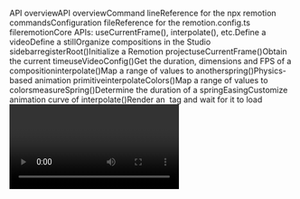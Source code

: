 API overviewAPI overviewCommand lineReference for the npx remotion commandsConfiguration fileReference for the remotion.config.ts fileremotionCore APIs: useCurrentFrame(), interpolate(), etc.<Composition>Define a video<Still>Define a still<Folder>Organize compositions in the Studio sidebarregisterRoot()Initialize a Remotion projectuseCurrentFrame()Obtain the current timeuseVideoConfig()Get the duration, dimensions and FPS of a compositioninterpolate()Map a range of values to anotherspring()Physics-based animation primitiveinterpolateColors()Map a range of values to colorsmeasureSpring()Determine the duration of a springEasingCustomize animation curve of interpolate()<Img>Render an <img> tag and wait for it to load<Video>Synchronize a <video> with Remotion's time<Audio>Synchronize <audio> with Remotion's time<OffthreadVideo>Alternative to <Video><IFrame>Render an <iframe> tag and wait for it to load<Sequence>Time-shifts it's children<Series>Display contents after another<Freeze>Freeze some content in time<Loop>Play some content repeatedlydelayRender()Block a render from continuingcontinueRender()Unblock a rendercancelRender()Abort an error getInputProps()Receive the user-defined input datagetRemotionEnvironment()Determine if you are currently previewing or renderingstaticFile()Access file from public/ folder<AbsoluteFill>Position content absolutely and in full sizeVERSIONGet the current version of Remotion@remotion/bundlerCreate a Webpack bundle from Node.JS bundle()Create a Webpack bundle@remotion/playerPlay a Remotion video in the browser.<Player>Embed a Remotion composition in a web app<Thumbnail>Embed a still in a web app@remotion/lambdaRender videos and stills on AWS LambdaestimatePrice()Estimate the price of a renderdeployFunction()Create a new function in AWS LambdadeleteFunction()Delete a function in AWS LambdagetFunctionInfo()Gets information about a functiongetFunctions()Lists available Remotion Lambda functionsgetCompositionsOnLambda()Gets list of compositions inside a Lambda functiondeleteSite()Delete a bundle from S3deploySite()Bundle and upload a site to S3getAwsClient()Access the AWS SDK directlygetRegions()Get all available regionsgetSites()Get all available sitesdownloadMedia()Download a render artifact from S3getUserPolicy()Get the policy JSON for your AWS usergetRolePolicy()Get the policy JSON for your AWS rolegetOrCreateBucket()Ensure a Remotion S3 bucket existsgetRenderProgress()Query the progress of a renderpresignUrl()Make a private file public to those with the linkrenderMediaOnLambda()Trigger a video or audio renderrenderStillOnLambda()Trigger a still rendersimulatePermissions()Ensure permissions are correctly set upspeculateFunctionName()Get the lambda function name based on its configurationvalidateWebhookSignature()Validate an incoming webhook request is authentic@remotion/cloudrunRender videos and stills on GCP Cloud RungetServiceInfo()Gets information about a servicedeployService()Create a new service in GCP Cloud RundeleteService()Delete a service in GCP Cloud RungetServices()Lists available Remotion Cloud Run servicesspeculateServiceName()Speculate a service name based on its configurationgetRegions()Get all available regionsdeploySite()Bundle and upload a site to Cloud StoragedeleteSite()Delete a bundle from Cloud StoragegetSites()Get all available sites from Cloud StoragegetOrCreateBucket()Ensure a Remotion Cloud Storage bucket existsrenderMediaOnCloudrun()Trigger a video or audio renderrenderStillOnCloudrun()Trigger a still rendertestPermissions()Ensure permissions are correctly set up in GCP@remotion/captionsCommon operations for subtitles.CaptionAn object shape for captionsparseSrt()Parse a .srt file into a Caption arrayserializeSrt()Serialize a .srt file into a Caption arraycreateTikTokStyleCaptions()Structure the captions for TikTok-style display@remotion/gifInclude a GIF in your video.<Gif>Render a GIFgetGifDurationInSeconds()Get the runtime of a GIFpreloadGif()Prepare a GIF for displaying in the Player@remotion/media-utilsObtain info about video and audio.audioBufferToDataUrl()Serialize an audio buffergetAudioData()Get metadata of an audio sourcegetAudioDurationInSeconds()Get the duration of an audio sourcegetVideoMetadata()Get metadata of a video sourcegetWaveformPortion()Trims audio data into a waveformuseAudioData()getAudioData() as a hookuseWindowedAudioData()Optimized for fetching only current data, works only with .wavvisualizeAudio()Processes a waveform for visualization@remotion/animation-utilsObtain info about video and audio.makeTransform()Create a value for the CSS transform propertyinterpolateStyles()Map a range of values to CSS style values@remotion/tailwindWebpack override for using TailwindCSSenableTailwind()Override the Webpack config to enable TailwindCSS@remotion/enable-scssWebpack override for enabling SASS/SCSSenableScss()Override the Webpack config to enable SCSS@remotion/threeCreate 3D videos using React Three Fiber<ThreeCanvas>A wrapper for React Three Fiber' CanvasuseVideoTexture(Use a video in React Three Fiber useOffthreadVideoTexture()Use an <OffthreadVideo> in React Three Fiber @remotion/skiaLow-level graphics using React Native SkiaenableSkia()Webpack override for enabling Skia<SkiaCanvas>React Native Skia <Canvas> wrapper@remotion/lottieInclude a Lottie animation in your video<Lottie>Embed a Lottie animation in RemotiongetLottieMetadata()Get metadata of a Lottie animationstaticFile()Load Lottie animations from a static file@remotion/preloadPreload media for the PlayerpreloadVideo()Preload a video sourcepreloadAudio()Preload an audio sourcepreloadFont()Preload a fontpreloadImage()Preload an imageresolveRedirect()Get the definitive URL after all redirects@remotion/rendererRender video, audio and stills from Node.JS or BungetCompositions()List available compositionsselectComposition()Get a compositionrenderMedia()Render a video or audiorenderFrames()Render a series of imagesrenderStill()Render a single imagestitchFramesToVideo()Turn images into a videoopenBrowser()Open a Chrome browser to reuse across rendersensureBrowser()Open a Chrome browser to reuse across rendersmakeCancelSignal()Create token to later cancel a rendergetVideoMetadata()Get metadata from a video file in Node.jsgetSilentParts()Obtain silent portions of a video or audioensureFfmpeg()Check for ffmpeg binary and install if not existingensureFfprobe()Check for ffprobe binary and install if not existinggetCanExtractFramesFast()Probes for fast extraction for <OffthreadVideo>@remotion/pathsManipulate and obtain info about SVG pathsgetLength()Obtain length of an SVG pathgetPointAtLength()Get coordinates at a certain point of an SVG pathgetTangentAtLength()Gets tangents x and y of a point which is on an SVG pathreversePath()Switch direction of an SVG pathnormalizePath()Replace relative with absolute coordinatesinterpolatePath()Interpolates between two SVG pathsevolvePath()Animate an SVG pathtranslatePath()Translates the position of an path against X/Y coordinateswarpPath()Remap the coordinates of a pathscalePath()Grow or shrink the size of the pathgetBoundingBox()Get the bounding box of a SVG pathresetPath()Translates an SVG path to (0, 0)extendViewBox()Widen an SVG viewBox in all directionsgetSubpaths()Split SVG path into its partsparsePath()Parse a string into an array of instructionsserializeInstructions()Turn an array of instructions into a SVG path reduceInstructions()Reduce the amount of instruction types @remotion/noiseGenerate noise effectsnoise2D()Create 2D noisenoise3D()Create 3D noisenoise4D()Create 4D noise@remotion/shapesGenerate SVG shapesmakeRect()Generate SVG Path for a rect<Rect/>Render a rectmakeCircle()Generate SVG Path for a circle<Circle/>Render a circlemakePie()Generate SVG Path for a pie<Pie/>Render a piemakeEllipse()Generate SVG Path for a ellipse<Ellipse/>Render a ellipsemakeTriangle()Generate SVG Path for a triangle<Triangle/>Render a trianglemakeStar()Generate SVG Path for a star<Star/>Render a starmakePolygon()Generate SVG Path for a polygon<Polygon/>Render a polygon@remotion/studioAPIs for controlling theRemotion StudiogetStaticFiles()Get a list of files in the public folderwatchPublicFolder()Listen to changes in the public folderwatchStaticFile()Listen to changes of a static filewriteStaticFile()Save content to a file in the public directorysaveDefaultProps()Save default props to the root fileupdateDefaultProps()Update default props in the Props editordeleteStaticFile()Delete a file from the public directoryrestartStudio()Restart the Studio Server.focusDefaultPropsPath()Scrolls to a specific field in the default props editorreevaluateComposition()Re-runs calculateMetadata() on the current composition@remotion/transitionsTransition between scenesComponents<TransitionSeries>A <Series> with transitions inbetweenTimingsspringTiming()Transition with a spring()linearTiming()Transition linearly with optional EasingPresentationsHover over an effect to see the preview.ABfade()Animate the opacity of the scenesABslide()Slide in and push out the previous sceneABwipe()Slide over the previous sceneABflip()Rotate the previous sceneABclockWipe()Reveal the new scene in a circular movementABcube()PaidRotate both scenes with 3D perspectiveABnone()Have no visual effect.@remotion/layout-utilsLayout helpersmeasureText()Get dimensions of textfillTextBox()Find line breaks and overflows in a text boxfitText()Get font size to fit text in a box@remotion/install-whisper-cppWhisper.cpp installation and transcriptioninstallWhisperCpp()Install the whisper.cpp softwaredownloadWhisperModel()Download a Whisper modeltranscribe()Transcribe an audio fileconvertToCaptions()Postprocessing for TikTok-style captions@remotion/openai-whisperWork with transcriptions from OpenAI WhisperopenAiWhisperApiToCaptions()Turn OpenAI Whisper API transcriptions into an array of Caption@remotion/animated-emojiGoogle Fonts Animated Emojis as Remotion Components<AnimatedEmoji>Component for rendering an animated emoji.getAvailableEmoji()Get a list of available emoji.@remotion/google-fontsLoad Google Fonts onto a page.loadFont()Load a Google FontgetAvailableFonts()Static list of available fontsgetInfo()Metadata about a specific font@remotion/riveEmbed Rive animations in Remotion<RemotionRiveCanvas>Render a Rive animation@remotion/zod-typesZod types enabling Remotion Studio UIzColor()A Zod Type for colorszTextarea()A Zod Type for multiple-line text in a textarea@remotion/motion-blurApply motion blur effects to components<Trail>Add a trail effect to children<CameraMotionBlur>Add a natural camera motion blur effect to children@remotion/fontsLoad font files onto a page.loadFont()Load a font from a URL or a local file@remotion/media-parserA pure JavaScript library for parsing video filesparseMedia()Parse a media file.nodeReaderRead a file from the local file system.fetchReaderRead a file using fetch().webFileReaderRead a file from <input type="file">.@remotion/webcodecsConverting media using WebCodecsconvertMedia()Converts a video using WebCodecs and Media ParsergetAvailableContainers()Get a list of containers @remotion/webcodecs supports.canReencodeVideoTrack()Determine if a video track can be re-encodedcanReencodeAudioTrack()Determine if a audio track can be re-encodedcanCopyVideoTrack()Determine if a video track can be copied without re-encodingcanCopyAudioTrack()Determine if a audio track can be copied without re-encodinggetDefaultAudioCodec()Gets the default audio codec for a container if no other audio codec is specified.getDefaultVideoCodec()Gets the default video codec for a container if no other audio codec is specified.defaultOnAudioTrackHandler()The default track transformation function for audio tracks.defaultOnVideoTrackHandler()The default track transformation function for video tracks.getAvailableAudioCodecs()Get the audio codecs that can fit in a container.getAvailableVideoCodecs()Get the video codecs that can fit in a container.@remotion/licensingReport and query company license usageregisterUsagePoint()Register a cloud render or WebCodecs conversiongetUsage()Query usage of company licenseImprove this pageAsk on DiscordGet helpLast updated on Dec 21, 2024NextCLI reference